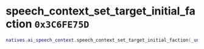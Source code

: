 # speech_context_set_target_initial_faction `0x3C6FE75D`

```lua
natives.ai_speech_context.speech_context_set_target_initial_faction(_unk0 --[[ number ]], _unk1 --[[ number ]])
```